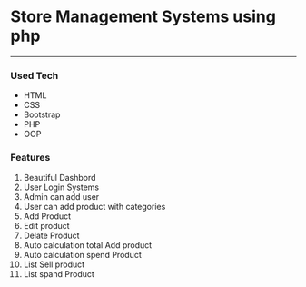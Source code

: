 # Store Management Systems using php
---
### Used Tech
- HTML
- CSS
- Bootstrap
- PHP
- OOP

### Features
1. Beautiful Dashbord
2. User Login Systems
3. Admin can add user 
4. User can add product with categories
5. Add Product
6. Edit product
7. Delate Product
8. Auto calculation total Add product
9. Auto calculation spend Product
10. List Sell product
11. List spand Product

